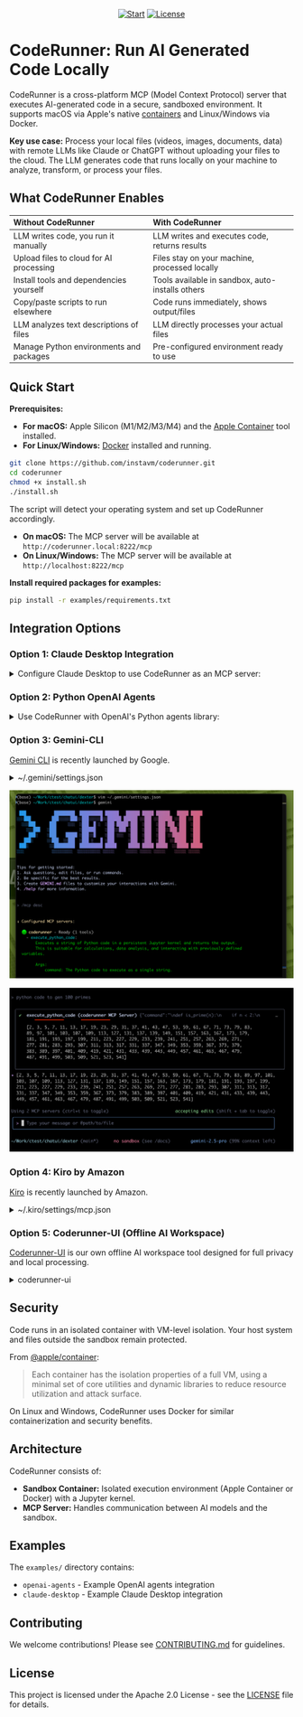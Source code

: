
<div align="center">

[![Start](https://img.shields.io/github/stars/instavm/coderunner?color=yellow&style=flat&label=%E2%AD%90%20stars)](https://github.com/instavm/coderunner/stargazers)
[![License](http://img.shields.io/:license-Apache%202.0-green.svg?style=flat)](https://github.com/instavm/coderunner/blob/master/LICENSE)
</div>

# CodeRunner: Run AI Generated Code Locally

CodeRunner is a cross-platform MCP (Model Context Protocol) server that executes AI-generated code in a secure, sandboxed environment. It supports macOS via Apple's native [containers](https://github.com/apple/container) and Linux/Windows via Docker.

**Key use case:** Process your local files (videos, images, documents, data) with remote LLMs like Claude or ChatGPT without uploading your files to the cloud. The LLM generates code that runs locally on your machine to analyze, transform, or process your files.

## What CodeRunner Enables

| Without CodeRunner | With CodeRunner |
| :--- | :--- |
| LLM writes code, you run it manually | LLM writes and executes code, returns results |
| Upload files to cloud for AI processing | Files stay on your machine, processed locally |
| Install tools and dependencies yourself | Tools available in sandbox, auto-installs others |
| Copy/paste scripts to run elsewhere | Code runs immediately, shows output/files |
| LLM analyzes text descriptions of files | LLM directly processes your actual files |
| Manage Python environments and packages | Pre-configured environment ready to use |

## Quick Start

**Prerequisites:**
*   **For macOS:** Apple Silicon (M1/M2/M3/M4) and the [Apple Container](https://github.com/apple/container/releases) tool installed.
*   **For Linux/Windows:** [Docker](https://docs.docker.com/get-docker/) installed and running.

```bash
git clone https://github.com/instavm/coderunner.git
cd coderunner
chmod +x install.sh
./install.sh
```

The script will detect your operating system and set up CodeRunner accordingly.

*   **On macOS:** The MCP server will be available at `http://coderunner.local:8222/mcp`
*   **On Linux/Windows:** The MCP server will be available at `http://localhost:8222/mcp`

**Install required packages for examples:**
```bash
pip install -r examples/requirements.txt
```

## Integration Options

### Option 1: Claude Desktop Integration


<details>
<summary>Configure Claude Desktop to use CodeRunner as an MCP server:</summary>

![demo1](images/demo.png)

![demo2](images/demo2.png)

![demo4](images/demo4.png)

1. **Copy the example configuration:**
   ```bash
   cd examples
   cp claude_desktop/claude_desktop_config.example.json claude_desktop/claude_desktop_config.json
   ```

2. **Edit the configuration file** and replace the placeholder paths:
   - Replace `/path/to/your/python` with your actual Python path (e.g., `/usr/bin/python3` or `/opt/homebrew/bin/python3`)
   - Replace `/path/to/coderunner` with the actual path to your cloned repository

   Example after editing:
   ```json
   {
     "mcpServers": {
       "coderunner": {
         "command": "/opt/homebrew/bin/python3",
         "args": ["/Users/yourname/coderunner/examples/claude_desktop/mcpproxy.py"]
       }
     }
   }
   ```

3. **Update Claude Desktop configuration:**
   - Open Claude Desktop
   - Go to Settings → Developer
   - Add the MCP server configuration
   - Restart Claude Desktop

4. **Start using CodeRunner in Claude:**
   You can now ask Claude to execute code, and it will run safely in the sandbox!
</details>

### Option 2: Python OpenAI Agents
<details>
<summary>Use CodeRunner with OpenAI's Python agents library:</summary>

![demo3](images/demo3.png)

1. **Set your OpenAI API key:**
   ```bash
   export OPENAI_API_KEY="your-openai-api-key-here"
   ```

2. **Run the client:**
   ```bash
   python examples/openai_agents/openai_client.py
   ```

3. **Start coding:**
   Enter prompts like "write python code to generate 100 prime numbers" and watch it execute safely in the sandbox!
</details>

### Option 3: Gemini-CLI
[Gemini CLI](https://github.com/google-gemini/gemini-cli) is recently launched by Google.

<details>
<summary>~/.gemini/settings.json</summary>

```json
{
  "theme": "Default",
  "selectedAuthType": "oauth-personal",
  "mcpServers": {
    "coderunner": {
      "httpUrl": "http://coderunner.local:8222/mcp"
    }
  }
}
```


</details>

![gemini1](images/gemini1.png)

![gemini2](images/gemini2.png)


### Option 4: Kiro by Amazon
[Kiro](https://kiro.dev/blog/introducing-kiro/) is recently launched by Amazon.

<details>
<summary>~/.kiro/settings/mcp.json</summary>

```json
{
  "mcpServers": {
    "coderunner": {
      "command": "/path/to/venv/bin/python",
      "args": [
        "/path/to/coderunner/examples/claude_desktop/mcpproxy.py"
      ],
      "disabled": false,
      "autoApprove": [
        "execute_python_code"
      ]
    }
  }
}
```


![kiro](images/kiro.png)

</details>


### Option 5: Coderunner-UI (Offline AI Workspace)
[Coderunner-UI](https://github.com/instavm/coderunner-ui) is our own offline AI workspace tool designed for full privacy and local processing.

<details>
<summary>coderunner-ui</summary>

![coderunner-ui](images/coderunnerui.jpg)

</details>

## Security

Code runs in an isolated container with VM-level isolation. Your host system and files outside the sandbox remain protected.

From [@apple/container](https://github.com/apple/container/blob/main/docs/technical-overview.md):
>Each container has the isolation properties of a full VM, using a minimal set of core utilities and dynamic libraries to reduce resource utilization and attack surface.

On Linux and Windows, CodeRunner uses Docker for similar containerization and security benefits.

## Architecture

CodeRunner consists of:
- **Sandbox Container:** Isolated execution environment (Apple Container or Docker) with a Jupyter kernel.
- **MCP Server:** Handles communication between AI models and the sandbox.

## Examples

The `examples/` directory contains:
- `openai-agents` - Example OpenAI agents integration
- `claude-desktop` - Example Claude Desktop integration

## Contributing

We welcome contributions! Please see [CONTRIBUTING.md](CONTRIBUTING.md) for guidelines.

## License

This project is licensed under the Apache 2.0 License - see the [LICENSE](LICENSE) file for details.
